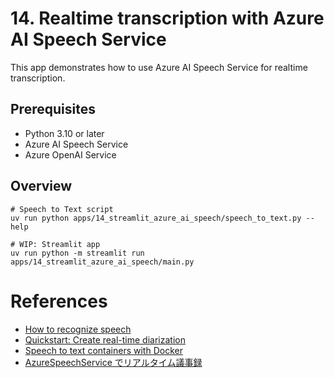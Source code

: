 # 14. Realtime transcription with Azure AI Speech Service

This app demonstrates how to use Azure AI Speech Service for realtime transcription.

## Prerequisites

- Python 3.10 or later
- Azure AI Speech Service
- Azure OpenAI Service

## Overview

```shell
# Speech to Text script
uv run python apps/14_streamlit_azure_ai_speech/speech_to_text.py --help

# WIP: Streamlit app
uv run python -m streamlit run apps/14_streamlit_azure_ai_speech/main.py
```

# References

- [How to recognize speech](https://learn.microsoft.com/azure/ai-services/speech-service/how-to-recognize-speech?pivots=programming-language-python)
- [Quickstart: Create real-time diarization](https://learn.microsoft.com/azure/ai-services/speech-service/get-started-stt-diarization?tabs=windows&pivots=programming-language-python)
- [Speech to text containers with Docker](https://learn.microsoft.com/azure/ai-services/speech-service/speech-container-stt?tabs=container&pivots=programming-language-python)
- [AzureSpeechService でリアルタイム議事録](https://zenn.dev/o_ken_surprise/articles/991f5b592b91ee)
